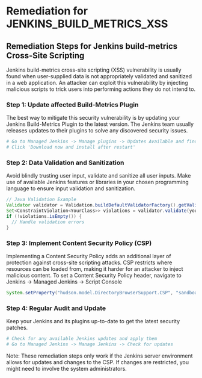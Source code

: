 # Remediation for JENKINS_BUILD_METRICS_XSS

## Remediation Steps for Jenkins build-metrics Cross-Site Scripting 

Jenkins build-metrics cross-site scripting (XSS) vulnerability is usually found when user-supplied data is not appropriately validated and sanitized in a web application. An attacker can exploit this vulnerability by injecting malicious scripts to trick users into performing actions they do not intend to.

### Step 1: Update affected Build-Metrics Plugin
The best way to mitigate this security vulnerability is by updating your Jenkins Build-Metrics Plugin to the latest version. The Jenkins team usually releases updates to their plugins to solve any discovered security issues.
```bash
# Go to Managed Jenkins -> Manage plugins -> Updates Available and find the Build-Metrics Plugin
# Click 'Download now and install after restart' 
```
### Step 2: Data Validation and Sanitization 
Avoid blindly trusting user input, validate and sanitize all user inputs. Make use of available Jenkins features or libraries in your chosen programming language to ensure input validation and sanitization.
```java
// Java Validation Example
Validator validator = Validation.buildDefaultValidatorFactory().getValidator();
Set<ConstraintViolation<YourClass>> violations = validator.validate(yourInstance);
if (!violations.isEmpty()) {
  // Handle validation errors
}
```
### Step 3: Implement Content Security Policy (CSP)
Implementing a Content Security Policy adds an additional layer of protection against cross-site scripting attacks. CSP restricts where resources can be loaded from, making it harder for an attacker to inject malicious content.
To set a Content Security Policy header, navigate to Jenkins -> Managed Jenkins -> Script Console
```groovy
System.setProperty("hudson.model.DirectoryBrowserSupport.CSP", "sandbox; default-src 'self';")
```
### Step 4: Regular Audit and Update
Keep your Jenkins and its plugins up-to-date to get the latest security patches.
```bash
# Check for any available Jenkins updates and apply them
# Go to Managed Jenkins -> Manage Jenkins -> Check for updates
```

Note: These remediation steps only work if the Jenkins server environment allows for updates and changes to the CSP. If changes are restricted, you might need to involve the system administrators.